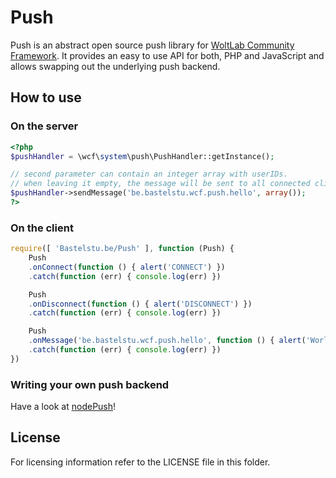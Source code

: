 # Push

Push is an abstract open source push library for [WoltLab Community Framework](http://github.com/WoltLab/WCF). It provides an easy to use API for both, PHP and JavaScript and allows swapping out the underlying push backend.

## How to use

### On the server
```php
<?php
$pushHandler = \wcf\system\push\PushHandler::getInstance();

// second parameter can contain an integer array with userIDs.
// when leaving it empty, the message will be sent to all connected clients.
$pushHandler->sendMessage('be.bastelstu.wcf.push.hello', array());
?>
```

### On the client
```javascript
require([ 'Bastelstu.be/Push' ], function (Push) {
	Push
	.onConnect(function () { alert('CONNECT') })
	.catch(function (err) { console.log(err) })

	Push
	.onDisconnect(function () { alert('DISCONNECT') })
	.catch(function (err) { console.log(err) })

	Push
	.onMessage('be.bastelstu.wcf.push.hello', function () { alert('World!') })
	.catch(function (err) { console.log(err) })
})
```

### Writing your own push backend

Have a look at [nodePush](http://github.com/wbbaddons/nodePush)!

License
-------

For licensing information refer to the LICENSE file in this folder.
